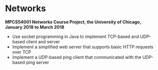 # Networks
**MPCS54001 Networks Course Project, the University of Chicago, January 2018 to March 2018**

- Use socket programming in Java to implement TCP-based and UDP-based client and server 
- Implement a simplified web server that supports basic HTTP requests over TCP
- Implement a UDP-based ping client that communicated with the UDP-based ping server
